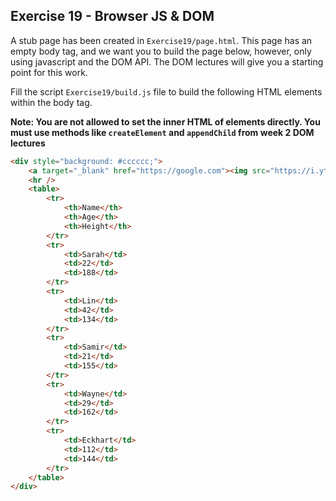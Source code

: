 ## Exercise 19 - Browser JS & DOM


A stub page has been created in `Exercise19/page.html`. This page has an empty body tag, and we want you to build the page below, however, only using javascript and the DOM API. The DOM lectures will give you a starting point for this work.

Fill the script `Exercise19/build.js` file to build the following HTML elements within the body tag.

**Note: You are not allowed to set the inner HTML of elements directly. You must use methods like `createElement` and `appendChild` from week 2 DOM lectures**

```html
<div style="background: #cccccc;">
	<a target="_blank" href="https://google.com"><img src="https://i.ytimg.com/vi/yJiVZUKAS84/maxresdefault.jpg" alt="Me and my sibling" /></a>
	<hr />
	<table>
		<tr>
			<th>Name</th>
			<th>Age</th>
			<th>Height</th>
		</tr>
		<tr>
			<td>Sarah</td>
			<td>22</td>
			<td>188</td>
		</tr>
		<tr>
			<td>Lin</td>
			<td>42</td>
			<td>134</td>
		</tr>
		<tr>
			<td>Samir</td>
			<td>21</td>
			<td>155</td>
		</tr>
		<tr>
			<td>Wayne</td>
			<td>29</td>
			<td>162</td>
		</tr>
		<tr>
			<td>Eckhart</td>
			<td>112</td>
			<td>144</td>
		</tr>
	</table>
</div>
```
